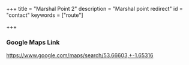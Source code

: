+++
title = "Marshal Point 2"
description = "Marshal point redirect"
id = "contact"
keywords = ["route"]

+++

<script>
    window.location = 'https://www.google.com/maps/search/53.66603,+-1.65316';
</script>

### Google Maps Link

https://www.google.com/maps/search/53.66603,+-1.65316

